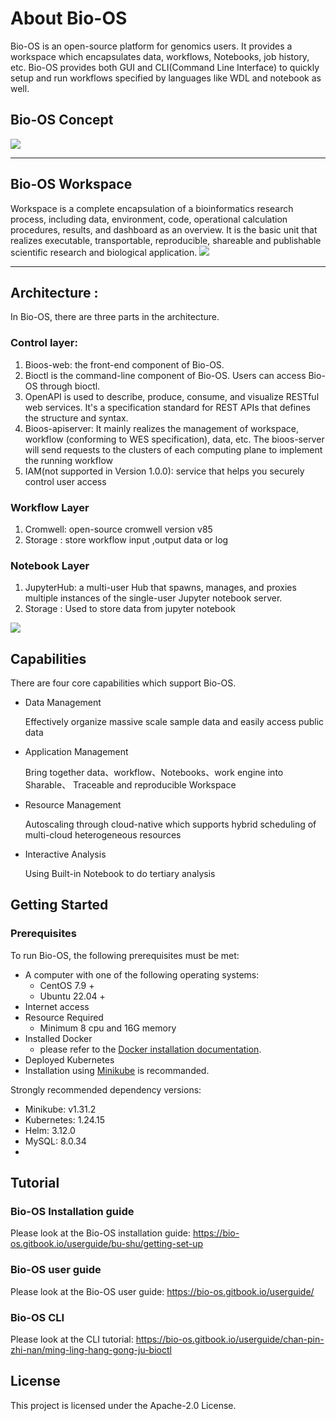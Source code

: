 # About Bio-OS
Bio-OS is an open-source platform for genomics users.  It provides a workspace which encapsulates data, workflows, Notebooks, job history, etc. Bio-OS provides both  GUI and CLI(Command Line Interface) to quickly setup and run  workflows specified by languages like WDL and notebook as well.

## Bio-OS Concept
![](docs/static/bioos.png)

----
## Bio-OS Workspace
Workspace is a complete encapsulation of a bioinformatics research process, including data, environment, code, operational calculation procedures, results, and dashboard as an overview. It is the basic unit that realizes executable, transportable, reproducible, shareable and publishable scientific research and biological application.
![](docs/static/workspace.png)

----
## Architecture :
In Bio-OS, there are three parts in the architecture. 
### Control layer:
1. Bioos-web: the front-end component of Bio-OS.
2. Bioctl is the command-line component of Bio-OS. Users can access Bio-OS through bioctl.
3. OpenAPI is used to describe, produce, consume, and visualize RESTful web services. It's a specification standard for REST APIs that defines the structure and syntax.
4. Bioos-apiserver: It mainly realizes the management of workspace, workflow (conforming to WES specification), data, etc. The bioos-server will send requests to the clusters of each computing plane to implement the running workflow
5. IAM(not supported in Version 1.0.0): service that helps you securely control user access
### Workflow Layer
1. Cromwell: open-source cromwell version v85
2. Storage : store workflow input ,output data or log
### Notebook Layer
1. JupyterHub:  a multi-user Hub that spawns, manages, and proxies multiple instances of the single-user Jupyter notebook server.
2. Storage : Used to store data from jupyter notebook

 ![](docs/static/arch.jpg)

## Capabilities
There are four core capabilities which support Bio-OS.
- Data Management

  Effectively organize massive scale sample data and easily access public data

- Application Management

  Bring together data、workflow、Notebooks、work engine into Sharable、 Traceable and reproducible Workspace

- Resource Management

  Autoscaling through cloud-native which supports hybrid scheduling of multi-cloud heterogeneous resources

- Interactive Analysis

  Using Built-in Notebook to do tertiary analysis

## Getting Started
### Prerequisites
To run Bio-OS, the following prerequisites must be met:
- A computer with one of the following operating systems:
  - CentOS 7.9 +
  - Ubuntu 22.04 +
- Internet access
- Resource Required
  - Minimum 8 cpu and 16G memory
- Installed Docker
  - please refer to the [Docker installation documentation](https://docs.docker.com/engine/install/).
- Deployed Kubernetes
 - Installation using [Minikube](https://minikube.sigs.k8s.io/docs/start/) is recommanded.

Strongly recommended dependency versions:
- Minikube: v1.31.2
- Kubernetes: 1.24.15
- Helm: 3.12.0
- MySQL: 8.0.34
- 
## Tutorial
### Bio-OS Installation guide
Please look at the Bio-OS installation guide: https://bio-os.gitbook.io/userguide/bu-shu/getting-set-up

### Bio-OS user guide
Please look at the Bio-OS user guide: https://bio-os.gitbook.io/userguide/

### Bio-OS CLI
Please look at the CLI tutorial: https://bio-os.gitbook.io/userguide/chan-pin-zhi-nan/ming-ling-hang-gong-ju-bioctl

## License
This project is licensed under the Apache-2.0 License.
